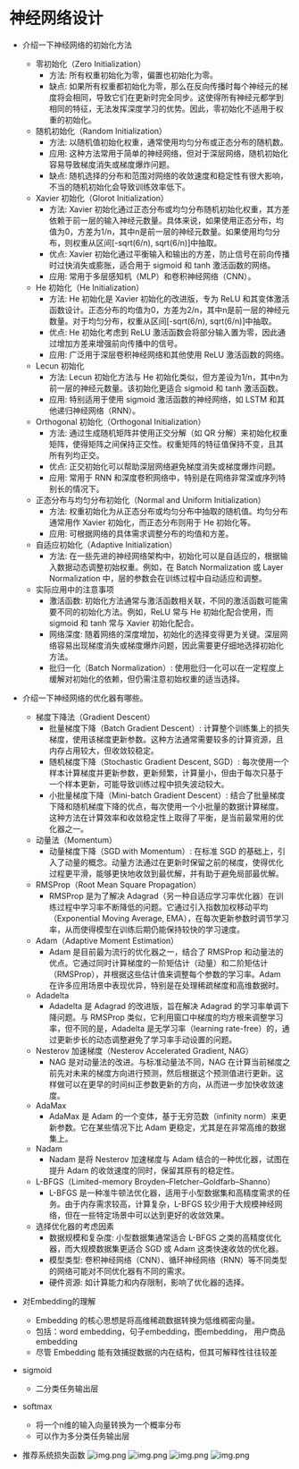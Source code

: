 # 神经网络设计
- 介绍一下神经网络的初始化方法
  - 零初始化（Zero Initialization）
    - 方法: 所有权重初始化为零，偏置也初始化为零。
    - 缺点: 如果所有权重都初始化为零，那么在反向传播时每个神经元的梯度将会相同，导致它们在更新时完全同步。这使得所有神经元都学到相同的特征，无法发挥深度学习的优势。因此，零初始化不适用于权重的初始化。
  - 随机初始化（Random Initialization）
    - 方法: 以随机值初始化权重，通常使用均匀分布或正态分布的随机数。
    - 应用: 这种方法常用于简单的神经网络，但对于深层网络，随机初始化容易导致梯度消失或梯度爆炸问题。
    - 缺点: 随机选择的分布和范围对网络的收敛速度和稳定性有很大影响，不当的随机初始化会导致训练效率低下。
  - Xavier 初始化（Glorot Initialization）
    - 方法: Xavier 初始化通过正态分布或均匀分布随机初始化权重，其方差依赖于前一层的输入神经元数量。具体来说，如果使用正态分布，均值为0，方差为1/n，其中n是前一层的神经元数量。如果使用均匀分布，则权重从区间[-sqrt(6/n), sqrt(6/n)]中抽取。
    - 优点: Xavier 初始化通过平衡输入和输出的方差，防止信号在前向传播时过快消失或膨胀，适合用于 sigmoid 和 tanh 激活函数的网络。
    - 应用: 常用于多层感知机（MLP）和卷积神经网络（CNN）。
  - He 初始化（He Initialization）
    - 方法: He 初始化是 Xavier 初始化的改进版，专为 ReLU 和其变体激活函数设计。正态分布的均值为0，方差为2/n，其中n是前一层的神经元数量。对于均匀分布，权重从区间[-sqrt(6/n), sqrt(6/n)]中抽取。
    - 优点: He 初始化考虑到 ReLU 激活函数会将部分输入置为零，因此通过增加方差来增强前向传播中的信号。
    - 应用: 广泛用于深层卷积神经网络和其他使用 ReLU 激活函数的网络。
  - Lecun 初始化
    - 方法: Lecun 初始化方法与 He 初始化类似，但方差设为1/n，其中n为前一层的神经元数量。该初始化更适合 sigmoid 和 tanh 激活函数。
    - 应用: 特别适用于使用 sigmoid 激活函数的神经网络，如 LSTM 和其他递归神经网络（RNN）。
  - Orthogonal 初始化（Orthogonal Initialization）
    - 方法: 通过生成随机矩阵并使用正交分解（如 QR 分解）来初始化权重矩阵，使得矩阵之间保持正交性。权重矩阵的特征值保持不变，且其所有列均正交。
    - 优点: 正交初始化可以帮助深层网络避免梯度消失或梯度爆炸问题。
    - 应用: 常用于 RNN 和深度卷积网络中，特别是在网络非常深或序列特别长的情况下。
  - 正态分布与均匀分布初始化（Normal and Uniform Initialization）
    - 方法: 权重初始化为从正态分布或均匀分布中抽取的随机值。均匀分布通常用作 Xavier 初始化，而正态分布则用于 He 初始化等。
    - 应用: 可根据网络的具体需求调整分布的均值和方差。
  - 自适应初始化（Adaptive Initialization）
    - 方法: 在一些先进的神经网络架构中，初始化可以是自适应的，根据输入数据动态调整初始权重。例如，在 Batch Normalization 或 Layer Normalization 中，层的参数会在训练过程中自动适应和调整。
  - 实际应用中的注意事项
    - 激活函数: 初始化方法通常与激活函数相关联，不同的激活函数可能需要不同的初始化方法。例如，ReLU 常与 He 初始化配合使用，而 sigmoid 和 tanh 常与 Xavier 初始化配合。
    - 网络深度: 随着网络的深度增加，初始化的选择变得更为关键。深层网络容易出现梯度消失或梯度爆炸问题，因此需要更仔细地选择初始化方法。
    - 批归一化（Batch Normalization）: 使用批归一化可以在一定程度上缓解对初始化的依赖，但仍需注意初始权重的适当选择。

- 介绍一下神经网络的优化器有哪些。
  - 梯度下降法（Gradient Descent）
    - 批量梯度下降（Batch Gradient Descent）: 计算整个训练集上的损失梯度，使用该梯度更新参数。这种方法通常需要较多的计算资源，且内存占用较大，但收敛较稳定。
    - 随机梯度下降（Stochastic Gradient Descent, SGD）: 每次使用一个样本计算梯度并更新参数，更新频繁，计算量小，但由于每次只基于一个样本更新，可能导致训练过程中损失波动较大。
    - 小批量梯度下降（Mini-batch Gradient Descent）: 结合了批量梯度下降和随机梯度下降的优点，每次使用一个小批量的数据计算梯度。这种方法在计算效率和收敛稳定性上取得了平衡，是当前最常用的优化器之一。
  - 动量法（Momentum）
    - 动量梯度下降（SGD with Momentum）: 在标准 SGD 的基础上，引入了动量的概念。动量方法通过在更新时保留之前的梯度，使得优化过程更平滑，能够更快地收敛到最优解，并有助于避免局部最优解。
  - RMSProp（Root Mean Square Propagation）
    - RMSProp 是为了解决 Adagrad（另一种自适应学习率优化器）在训练过程中学习率不断降低的问题。它通过引入指数加权移动平均（Exponential Moving Average, EMA），在每次更新参数时调节学习率，从而使得模型在训练后期仍能保持较快的学习速度。
  - Adam（Adaptive Moment Estimation）
    - Adam 是目前最为流行的优化器之一，结合了 RMSProp 和动量法的优点。它通过同时计算梯度的一阶矩估计（动量）和二阶矩估计（RMSProp），并根据这些估计值来调整每个参数的学习率。Adam 在许多应用场景中表现优异，特别是在处理稀疏梯度和高维数据时。
  - Adadelta
    - Adadelta 是 Adagrad 的改进版，旨在解决 Adagrad 的学习率单调下降问题。与 RMSProp 类似，它利用窗口中梯度的均方根来调整学习率，但不同的是，Adadelta 是无学习率（learning rate-free）的，通过更新步长的动态调整避免了学习率手动设置的问题。
  - Nesterov 加速梯度（Nesterov Accelerated Gradient, NAG）
    - NAG 是对动量法的改进。与标准动量法不同，NAG 在计算当前梯度之前先对未来的梯度方向进行预测，然后根据这个预测值进行更新。这样做可以在更早的时间纠正参数更新的方向，从而进一步加快收敛速度。
  - AdaMax
    - AdaMax 是 Adam 的一个变体，基于无穷范数（infinity norm）来更新参数。它在某些情况下比 Adam 更稳定，尤其是在非常高维的数据集上。
  - Nadam
    - Nadam 是将 Nesterov 加速梯度与 Adam 结合的一种优化器，试图在提升 Adam 的收敛速度的同时，保留其原有的稳定性。
  - L-BFGS（Limited-memory Broyden–Fletcher–Goldfarb–Shanno）
    - L-BFGS 是一种准牛顿法优化器，适用于小型数据集和高精度需求的任务。由于内存需求较高，计算复杂，L-BFGS 较少用于大规模神经网络，但在一些特定场景中可以达到更好的收敛效果。
  - 选择优化器的考虑因素
    - 数据规模和复杂度: 小型数据集通常适合 L-BFGS 之类的高精度优化器，而大规模数据集更适合 SGD 或 Adam 这类快速收敛的优化器。
    - 模型类型: 卷积神经网络（CNN）、循环神经网络（RNN）等不同类型的网络可能对不同优化器有不同的需求。
    - 硬件资源: 如计算能力和内存限制，影响了优化器的选择。

- 对Embedding的理解
  - Embedding 的核心思想是将高维稀疏数据转换为低维稠密向量。
  - 包括：word embedding，句子embedding，图embedding， 用户商品embedding
  - 尽管 Embedding 能有效捕捉数据的内在结构，但其可解释性往往较差

- sigmoid
  - 二分类任务输出层
- softmax
  - 将一个n维的输入向量转换为一个概率分布
  - 可以作为多分类任务输出层

- 推荐系统损失函数
![img.png](images/imgmse.png)
![img.png](images/imgce.png)
![img.png](images/bpr.png)
![img.png](images/imgpwl.png)

